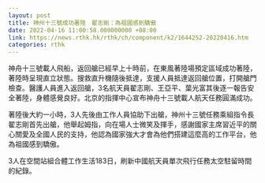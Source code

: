 ```yaml
---
layout: post
title: 神州十三號成功著陸　翟志剛：為祖國感到驕傲
date: 2022-04-16 11:00:58.000000000 +08:00
link: https://news.rthk.hk/rthk/ch/component/k2/1644252-20220416.htm
categories: rthk
---
```


神舟十三號載人飛船，返回艙已經早上十時前，在東風著陸場預定區域成功著陸，著陸時呈現直立狀態。搜救直升機隨後抵達，支援人員抵達返回艙位置，打開艙門檢查。醫護人員進入返回艙，3名航天員翟志剛、王亞平、葉光富其後逐一報告安全著陸，身體感覺良好。北京的指揮中心宣布神舟十三號載人航天任務圓滿成功。

著陸後大約一小時，3人先後由工作人員協助下出艙，神州十三號任務乘組指令長翟志剛首先出艙，他舉起姆指，向在場人士微笑及揮手，感謝國家主席習近平的關心關愛及全國人民的支持，他認為國家強大才會為他們搭建這麼高的工作平台，他為祖國感到驕傲。

3人在空間站組合體工作生活183日，刷新中國航天員單次飛行任務太空駐留時間的紀錄。
